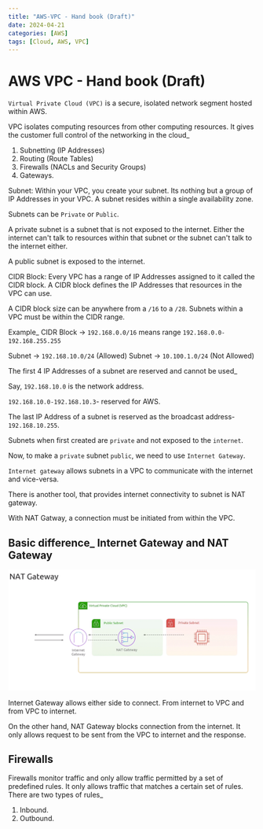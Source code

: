 ```yaml
---
title: "AWS-VPC - Hand book (Draft)"
date: 2024-04-21
categories: [AWS]
tags: [Cloud, AWS, VPC]
---
```



# AWS VPC - Hand book (Draft)

`Virtual Private Cloud (VPC)` is a secure, isolated network segment hosted within AWS. 

VPC isolates computing resources from other computing resources. It gives the customer full control of the networking in the cloud_

1. Subnetting (IP Addresses)
2. Routing (Route Tables)
3. Firewalls (NACLs and Security Groups)
4. Gateways. 


Subnet: Within your VPC, you create your subnet. Its nothing but a group of IP Addresses in your VPC. A subnet resides within a single availability zone. 

Subnets can be `Private` or `Public`.

A private subnet is a subnet that is not exposed to the internet. Either the internet can't talk to resources within that subnet or the subnet can't talk to the internet either. 

A public subnet is exposed to the internet. 

CIDR Block: Every VPC has a range of IP Addresses assigned to it called the CIDR block. A CIDR block defines the IP Addresses that resources in the VPC can use. 

A CIDR block size can be anywhere from a `/16` to a `/28`. Subnets within a VPC must be within the CIDR range. 

Example_
CIDR Block -> `192.168.0.0/16` means range `192.168.0.0-192.168.255.255`

Subnet -> `192.168.10.0/24` (Allowed)
Subnet -> `10.100.1.0/24` (Not Allowed)

The first 4 IP Addresses of a subnet are reserved and cannot be used_

Say, `192.168.10.0` is the network address. 

`192.168.10.0-192.168.10.3`- reserved for AWS.

The last IP Address of a subnet is reserved as the broadcast address- `192.168.10.255`. 


Subnets when first created are `private` and not exposed to the `internet`. 

Now, to make a `private` subnet `public`, we need to use `Internet Gateway`. 

`Internet gateway` allows subnets in a VPC to communicate with the internet and vice-versa.  

There is another tool, that provides internet connectivity to subnet is NAT gateway. 

With NAT Gatway, a connection must be initiated from within the VPC. 

## Basic difference_ Internet Gateway and NAT Gateway

![NAT](static/nat.png)

Internet Gateway allows either side to connect. From internet to VPC and from VPC to internet. 

On the other hand, NAT Gateway blocks connection from the internet. It only allows request to be sent from the VPC to internet and the response. 



## Firewalls

Firewalls monitor traffic and only allow traffic permitted by a set of predefined rules. It only allows traffic that matches a certain set of rules. There are two types of rules_

1. Inbound. 
2. Outbound. 








